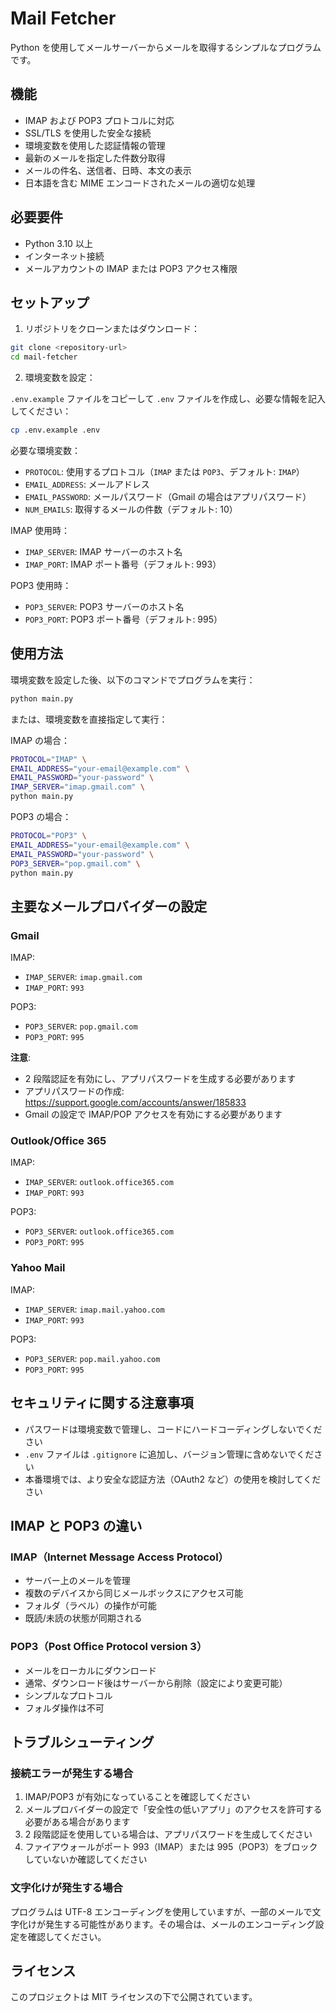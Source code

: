 # Mail Fetcher

Python を使用してメールサーバーからメールを取得するシンプルなプログラムです。

## 機能

- IMAP および POP3 プロトコルに対応
- SSL/TLS を使用した安全な接続
- 環境変数を使用した認証情報の管理
- 最新のメールを指定した件数分取得
- メールの件名、送信者、日時、本文の表示
- 日本語を含む MIME エンコードされたメールの適切な処理

## 必要要件

- Python 3.10 以上
- インターネット接続
- メールアカウントの IMAP または POP3 アクセス権限

## セットアップ

1. リポジトリをクローンまたはダウンロード：

```bash
git clone <repository-url>
cd mail-fetcher
```

2. 環境変数を設定：

`.env.example` ファイルをコピーして `.env` ファイルを作成し、必要な情報を記入してください：

```bash
cp .env.example .env
```

必要な環境変数：
- `PROTOCOL`: 使用するプロトコル（`IMAP` または `POP3`、デフォルト: `IMAP`）
- `EMAIL_ADDRESS`: メールアドレス
- `EMAIL_PASSWORD`: メールパスワード（Gmail の場合はアプリパスワード）
- `NUM_EMAILS`: 取得するメールの件数（デフォルト: 10）

IMAP 使用時：
- `IMAP_SERVER`: IMAP サーバーのホスト名
- `IMAP_PORT`: IMAP ポート番号（デフォルト: 993）

POP3 使用時：
- `POP3_SERVER`: POP3 サーバーのホスト名
- `POP3_PORT`: POP3 ポート番号（デフォルト: 995）

## 使用方法

環境変数を設定した後、以下のコマンドでプログラムを実行：

```bash
python main.py
```

または、環境変数を直接指定して実行：

IMAP の場合：
```bash
PROTOCOL="IMAP" \
EMAIL_ADDRESS="your-email@example.com" \
EMAIL_PASSWORD="your-password" \
IMAP_SERVER="imap.gmail.com" \
python main.py
```

POP3 の場合：
```bash
PROTOCOL="POP3" \
EMAIL_ADDRESS="your-email@example.com" \
EMAIL_PASSWORD="your-password" \
POP3_SERVER="pop.gmail.com" \
python main.py
```

## 主要なメールプロバイダーの設定

### Gmail
IMAP:
- `IMAP_SERVER`: `imap.gmail.com`
- `IMAP_PORT`: `993`

POP3:
- `POP3_SERVER`: `pop.gmail.com`
- `POP3_PORT`: `995`

**注意**: 
- 2 段階認証を有効にし、アプリパスワードを生成する必要があります
- アプリパスワードの作成: https://support.google.com/accounts/answer/185833
- Gmail の設定で IMAP/POP アクセスを有効にする必要があります

### Outlook/Office 365
IMAP:
- `IMAP_SERVER`: `outlook.office365.com`
- `IMAP_PORT`: `993`

POP3:
- `POP3_SERVER`: `outlook.office365.com`
- `POP3_PORT`: `995`

### Yahoo Mail
IMAP:
- `IMAP_SERVER`: `imap.mail.yahoo.com`
- `IMAP_PORT`: `993`

POP3:
- `POP3_SERVER`: `pop.mail.yahoo.com`
- `POP3_PORT`: `995`

## セキュリティに関する注意事項

- パスワードは環境変数で管理し、コードにハードコーディングしないでください
- `.env` ファイルは `.gitignore` に追加し、バージョン管理に含めないでください
- 本番環境では、より安全な認証方法（OAuth2 など）の使用を検討してください

## IMAP と POP3 の違い

### IMAP（Internet Message Access Protocol）
- サーバー上のメールを管理
- 複数のデバイスから同じメールボックスにアクセス可能
- フォルダ（ラベル）の操作が可能
- 既読/未読の状態が同期される

### POP3（Post Office Protocol version 3）
- メールをローカルにダウンロード
- 通常、ダウンロード後はサーバーから削除（設定により変更可能）
- シンプルなプロトコル
- フォルダ操作は不可

## トラブルシューティング

### 接続エラーが発生する場合
1. IMAP/POP3 が有効になっていることを確認してください
2. メールプロバイダーの設定で「安全性の低いアプリ」のアクセスを許可する必要がある場合があります
3. 2 段階認証を使用している場合は、アプリパスワードを生成してください
4. ファイアウォールがポート 993（IMAP）または 995（POP3）をブロックしていないか確認してください

### 文字化けが発生する場合
プログラムは UTF-8 エンコーディングを使用していますが、一部のメールで文字化けが発生する可能性があります。その場合は、メールのエンコーディング設定を確認してください。

## ライセンス

このプロジェクトは MIT ライセンスの下で公開されています。